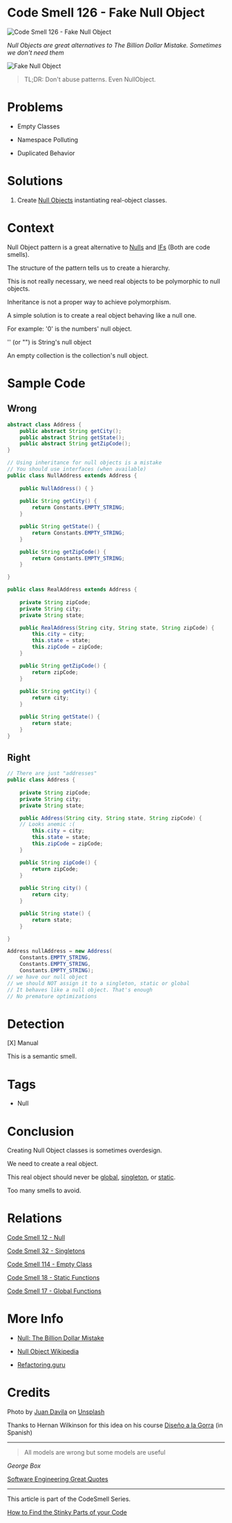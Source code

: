 # Code Smell 126 - Fake Null Object

![Code Smell 126 - Fake Null Object](Code%20Smell%20126%20-%20Fake%20Null%20Object.jpg)

*Null Objects are great alternatives to The Billion Dollar Mistake. Sometimes we don't need them*

![Fake Null Object](Code%20Smell%20126%20-%20Fake%20Null%20Object.jpg)

> TL;DR: Don't abuse patterns. Even NullObject.

# Problems

- Empty Classes

- Namespace Polluting

- Duplicated Behavior

# Solutions

1. Create [Null Objects](https://github.com/mcsee/Software-Design-Articles/tree/main/Articles/Theory/Null%20-%20The%20Billion%20Dollar%20Mistake/readme.md) instantiating real-object classes.

# Context

Null Object pattern is a great alternative to [Nulls](https://github.com/mcsee/Software-Design-Articles/tree/main/Articles/Code%20Smells/Code%20Smell%2012%20-%20Null/readme.md) and [IFs](https://github.com/mcsee/Software-Design-Articles/tree/main/Articles/Code%20Smells/Code%20Smell%2036%20-%20Switch%20case%20elseif%20else%20if%20statements/readme.md) (Both are code smells).

The structure of the pattern tells us to create a hierarchy.

This is not really necessary, we need real objects to be polymorphic to null objects.

Inheritance is not a proper way to achieve polymorphism.

A simple solution is to create a real object behaving like a null one.

For example: '0' is the numbers' null object.

'' (or "") is String's null object

An empty collection is the collection's null object.

# Sample Code

## Wrong

[Gist Url]: # (https://gist.github.com/mcsee/36ff0b92d6365291ba000de230e3924e)
```java
abstract class Address {
	public abstract String getCity();
	public abstract String getState();
	public abstract String getZipCode();
}

// Using inheritance for null objects is a mistake
// You should use interfaces (when available)
public class NullAddress extends Address {
	
	public NullAddress() { }
	
	public String getCity() {
		return Constants.EMPTY_STRING;
	}

	public String getState() {
		return Constants.EMPTY_STRING;
	}

	public String getZipCode() {
		return Constants.EMPTY_STRING;
	}

}

public class RealAddress extends Address {
	
	private String zipCode;
	private String city;
	private String state;

	public RealAddress(String city, String state, String zipCode) {
		this.city = city;
		this.state = state;
		this.zipCode = zipCode;
	}

	public String getZipCode() {
		return zipCode;
	}
	
	public String getCity() {
		return city;
	}

	public String getState() {
		return state;
	}
}
```

## Right

[Gist Url]: # (https://gist.github.com/mcsee/baa5c877b821b807ef9c691569a4174d)
```java
// There are just "addresses"
public class Address {
	
	private String zipCode;
	private String city;
	private String state;

	public Address(String city, String state, String zipCode) {
    // Looks anemic :(
		this.city = city;
		this.state = state;
		this.zipCode = zipCode;
	}

	public String zipCode() {
		return zipCode;
	}
	
	public String city() {
		return city;
	}

	public String state() {
		return state;
	}

}

Address nullAddress = new Address(
	Constants.EMPTY_STRING, 
	Constants.EMPTY_STRING, 
	Constants.EMPTY_STRING);
// we have our null object
// we should NOT assign it to a singleton, static or global
// It behaves like a null object. That's enough
// No premature optimizations

```

# Detection

[X] Manual

This is a semantic smell.

# Tags

- Null

# Conclusion

Creating Null Object classes is sometimes overdesign.

We need to create a real object.

This real object should never be [global](https://github.com/mcsee/Software-Design-Articles/tree/main/Articles/Code%20Smells/Code%20Smell%2017%20-%20Global%20Functions/readme.md), [singleton](https://github.com/mcsee/Software-Design-Articles/tree/main/Articles/Code%20Smells/Code%20Smell%2032%20-%20Singletons/readme.md), or [static](https://github.com/mcsee/Software-Design-Articles/tree/main/Articles/Code%20Smells/Code%20Smell%2018%20-%20Static%20Functions/readme.md).

Too many smells to avoid.

# Relations

[Code Smell 12 - Null](https://github.com/mcsee/Software-Design-Articles/tree/main/Articles/Code%20Smells/Code%20Smell%2012%20-%20Null/readme.md)

[Code Smell 32 - Singletons](https://github.com/mcsee/Software-Design-Articles/tree/main/Articles/Code%20Smells/Code%20Smell%2032%20-%20Singletons/readme.md)

[Code Smell 114 - Empty Class](https://github.com/mcsee/Software-Design-Articles/tree/main/Articles/Code%20Smells/Code%20Smell%20114%20-%20Empty%20Class/readme.md)

[Code Smell 18 - Static Functions](https://github.com/mcsee/Software-Design-Articles/tree/main/Articles/Code%20Smells/Code%20Smell%2018%20-%20Static%20Functions/readme.md) 

[Code Smell 17 - Global Functions](https://github.com/mcsee/Software-Design-Articles/tree/main/Articles/Code%20Smells/Code%20Smell%2017%20-%20Global%20Functions/readme.md)

# More Info

- [Null: The Billion Dollar Mistake](https://github.com/mcsee/Software-Design-Articles/tree/main/Articles/Theory/Null%20-%20The%20Billion%20Dollar%20Mistake/readme.md)

- [Null Object Wikipedia](https://en.wikipedia.org/wiki/Null_object_pattern)

- [Refactoring.guru](https://refactoring.guru/es/introduce-null-object)

# Credits

Photo by [Juan Davila](https://unsplash.com/@juanster) on [Unsplash](https://unsplash.com/s/photos/void)
  
Thanks to Hernan Wilkinson for this idea on his course [Diseño a la Gorra](https://academia.10pines.com/disenio_a_la_gorra) (in Spanish)  

* * *

> All models are wrong but some models are useful

_George Box_
 
[Software Engineering Great Quotes](https://github.com/mcsee/Software-Design-Articles/tree/main/Articles/Quotes/Software%20Engineering%20Great%20Quotes/readme.md)

* * *

This article is part of the CodeSmell Series.

[How to Find the Stinky Parts of your Code](https://github.com/mcsee/Software-Design-Articles/tree/main/Articles/Code%20Smells/How%20to%20Find%20the%20Stinky%20parts%20of%20your%20Code/readme.md)
